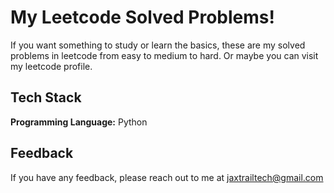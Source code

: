 
# My Leetcode Solved Problems!

If you want something to study or learn the basics, these are my solved problems in leetcode from easy to medium to hard. Or maybe you can visit my leetcode profile.
## Tech Stack

**Programming Language:** Python


## Feedback

If you have any feedback, please reach out to me at jaxtrailtech@gmail.com